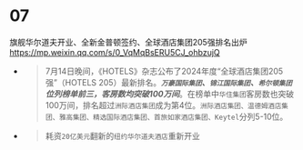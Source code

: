 
# 07

旗舰华尔道夫开业、全新金普顿签约、全球酒店集团205强排名出炉 https://mp.weixin.qq.com/s/0_VqMqBsERU5CJ_ohbzujQ
- > 7月14日晚间，《HOTELS》杂志公布了2024年度“全球酒店集团205强”（HOTELS 205）最新排名。***`万豪国际集团`、`锦江国际集团`、`希尔顿集团`位列榜单前三，客房数均突破100万间***。在榜单中`华住集团`客房数也突破100万间，排名超过`洲际酒店集团`成为第4位。`洲际酒店集团、温德姆酒店集团、雅高集团、精选国际酒店集团、首旅如家酒店集团、Keytel`分列5-10位。
- > 耗资`20亿美元`翻新的`纽约华尔道夫酒店`重新开业
